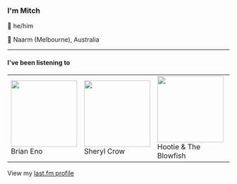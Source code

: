 <article><h3>I&#x27;m Mitch</h3><section><p>👨 he/him</p><p>📍 Naarm (Melbourne), Australia</p></section><hr/><section><h4>I&#x27;ve been listening to</h4><table><tbody><td><img src="https://lastfm.freetls.fastly.net/i/u/174s/eaf9f7fd75ce49119930971e4d92dbae.png" height="150px" alt="" role="presentation"/><br/>Brian Eno</td><td><img src="https://lastfm.freetls.fastly.net/i/u/174s/a3709f8b942d4bdd95151fcd6f201ff7.png" height="150px" alt="" role="presentation"/><br/>Sheryl Crow</td><td><img src="https://lastfm.freetls.fastly.net/i/u/174s/1591d6762b664f20cf93dbe33fa04ab0.png" height="150px" alt="" role="presentation"/><br/>Hootie &amp; The Blowfish</td><td><img src="https://lastfm.freetls.fastly.net/i/u/174s/94994638b4305d100e95026e361c1722.png" height="150px" alt="" role="presentation"/><br/>Laufey</td><td><img src="https://lastfm.freetls.fastly.net/i/u/174s/d8f4b36ecc71d9d16fed6c8362e2e41a.png" height="150px" alt="" role="presentation"/><br/>Florist</td></tbody></table><span>View my <a href="https://www.last.fm/user/my-slab">last.fm profile</a></span></section></article>